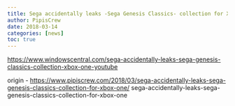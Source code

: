 ```yaml
---
title: Sega accidentally leaks -Sega Genesis Classics- collection for Xbox One
author: PipisCrew
date: 2018-03-14
categories: [news]
toc: true
---
```


https://www.windowscentral.com/sega-accidentally-leaks-sega-genesis-classics-collection-xbox-one-youtube

origin - https://www.pipiscrew.com/2018/03/sega-accidentally-leaks-sega-genesis-classics-collection-for-xbox-one/ sega-accidentally-leaks-sega-genesis-classics-collection-for-xbox-one